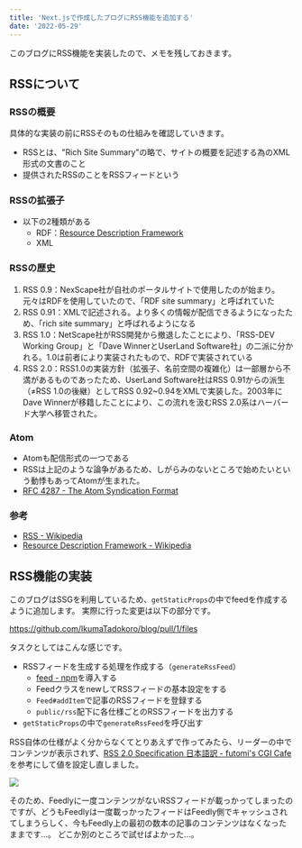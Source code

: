 ```yaml
---
title: 'Next.jsで作成したブログにRSS機能を追加する'
date: '2022-05-29'
---
```


このブログにRSS機能を実装したので、メモを残しておきます。

## RSSについて

### RSSの概要

具体的な実装の前にRSSそのもの仕組みを確認していきます。

- RSSとは、"Rich Site Summary"の略で、サイトの概要を記述する為のXML形式の文書のこと
- 提供されたRSSのことをRSSフィードという

### RSSの拡張子

- 以下の2種類がある
    - RDF：[Resource Description Framework](https://ja.wikipedia.org/wiki/Resource_Description_Framework)
    - XML

### RSSの歴史

1. RSS 0.9：NexScape社が自社のポータルサイトで使用したのが始まり。元々はRDFを使用していたので、「RDF site summary」と呼ばれていた
1. RSS 0.91：XMLで記述される。より多くの情報が配信できるようになったため、「rich site summary」と呼ばれるようになる
1. RSS 1.0：NetScape社がRSS開発から撤退したことにより、「RSS-DEV Working Group」と「Dave WinnerとUserLand Software社」の二派に分かれる。1.0は前者により実装されたもので、RDFで実装されている
1. RSS 2.0：RSS1.0の実装方針（拡張子、名前空間の複雑化）は一部層から不満があるものであったため、UserLand Software社はRSS 0.91からの派生（≠RSS 1.0の後継）としてRSS 0.92~0.94をXMLで実装した。2003年にDave Winnerが移籍したことにより、この流れを汲むRSS 2.0系はハーバード大学へ移管された。

### Atom

- Atomも配信形式の一つである　
- RSSは上記のような論争があるため、しがらみのないところで始めたいという動悸もあってAtomが生まれた。
- [RFC 4287 \- The Atom Syndication Format](https://datatracker.ietf.org/doc/html/rfc4287)

### 参考

- [RSS \- Wikipedia](https://ja.wikipedia.org/wiki/RSS)
- [Resource Description Framework \- Wikipedia](https://ja.wikipedia.org/wiki/Resource_Description_Framework)

## RSS機能の実装

このブログはSSGを利用しているため、`getStaticProps`の中でfeedを作成するように追加します。 実際に行った変更は以下の部分です。

https://github.com/IkumaTadokoro/blog/pull/1/files

タスクとしてはこんな感じです。

- RSSフィードを生成する処理を作成する（`generateRssFeed`）
  - [feed \- npm](https://www.npmjs.com/package/feed)を導入する
  - FeedクラスをnewしてRSSフィードの基本設定をする
  - `Feed#addItem`で記事のRSSフィードを登録する
  - `public/rss`配下に各仕様ごとのRSSフィードを出力する
- `getStaticProps`の中で`generateRssFeed`を呼び出す

RSS自体の仕様がよく分からなくてとりあえずで作ってみたら、リーダーの中でコンテンツが表示されず、[RSS 2\.0 Specification 日本語訳 \- futomi's CGI Cafe](https://www.futomi.com/lecture/japanese/rss20.html)を参考にして値を設定し直しました。

![](/assets/generate-rss-feed/feedly-empty-content.png)

そのため、Feedlyに一度コンテンツがないRSSフィードが載っかってしまったのですが、どうもFeedlyは一度載っかったフィードはFeedly側でキャッシュされてしまうらしく、今もFeedly上の最初の数本の記事のコンテンツはなくなったままです...。
どこか別のところで試せばよかった...。

